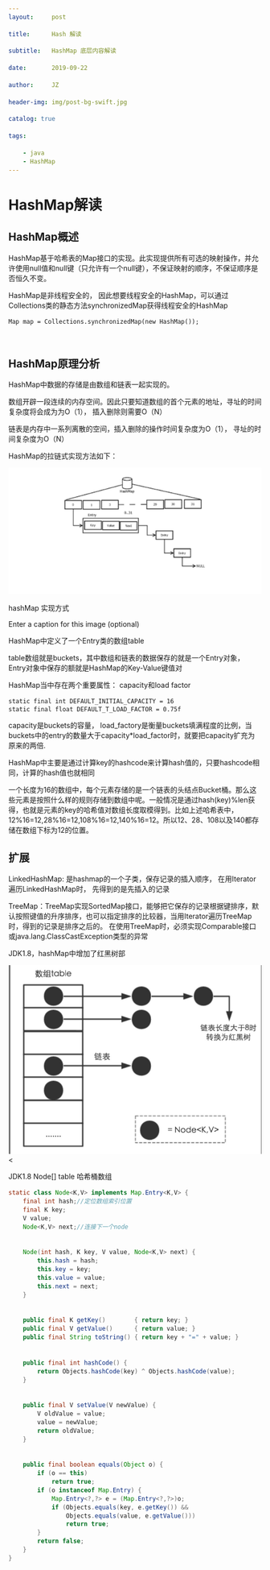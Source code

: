```yaml
---
layout:     post

title:      Hash 解读

subtitle:   HashMap 底层内容解读

date:       2019-09-22

author:     JZ

header-img: img/post-bg-swift.jpg

catalog: true

tags:

    - java
    - HashMap
---
```




# HashMap解读

## HashMap概述

HashMap基于哈希表的Map接口的实现。此实现提供所有可选的映射操作，并允许使用null值和null键（只允许有一个null键），不保证映射的顺序，不保证顺序是否恒久不变。

HashMap是非线程安全的， 因此想要线程安全的HashMap，可以通过Collections类的静态方法synchronizedMap获得线程安全的HashMap

```
Map map = Collections.synchronizedMap(new HashMap());
```

‌

## HashMap原理分析

HashMap中数据的存储是由数组和链表一起实现的。

数组开辟一段连续的内存空间。因此只要知道数组的首个元素的地址，寻址的时间复杂度将会成为为O（1）， 插入删除则需要O（N）

链表是内存中一系列离散的空间，插入删除的操作时间复杂度为O（1）， 寻址的时间复杂度为O（N）

HashMap的拉链式实现方法如下：

<img src="img/hashmap_structure.png"></img>

hashMap 实现方式

Enter a caption for this image (optional)

HashMap中定义了一个Entry类的数组table

table数组就是buckets，其中数组和链表的数据保存的就是一个Entry对象，Entry对象中保存的额就是HashMap的Key-Value键值对

HashMap当中存在两个重要属性： capacity和load factor

```
static final int DEFAULT_INITIAL_CAPACITY = 16
static final float DEFAULT_T_LOAD_FACTOR = 0.75f
```

capacity是buckets的容量， load_factory是衡量buckets填满程度的比例，当buckets中的entry的数量大于capacity*load_factor时，就要把capacity扩充为原来的两倍.

HashMap中主要是通过计算key的hashcode来计算hash值的，只要hashcode相同，计算的hash值也就相同



一个长度为16的数组中，每个元素存储的是一个链表的头结点Bucket桶。那么这些元素是按照什么样的规则存储到数组中呢。一般情况是通过hash(key)%len获得，也就是元素的key的哈希值对数组长度取模得到。比如上述哈希表中，12%16=12,28%16=12,108%16=12,140%16=12。所以12、28、108以及140都存储在数组下标为12的位置。

## 扩展

LinkedHashMap: 是hashmap的一个子类，保存记录的插入顺序， 在用Iterator遍历LinkedHashMap时， 先得到的是先插入的记录

TreeMap：TreeMap实现SortedMap接口，能够把它保存的记录根据键排序，默认按照键值的升序排序，也可以指定排序的比较器，当用Iterator遍历TreeMap时，得到的记录是排序之后的。 在使用TreeMap时，必须实现Comparable接口或java.lang.ClassCastException类型的异常

JDK1.8，hashMap中增加了红黑树部

<img src="img/hashmap_br_tree.png"><

JDK1.8 Node[] table 哈希桶数组

```java
static class Node<K,V> implements Map.Entry<K,V> {
    final int hash;//定位数组索引位置
    final K key;
    V value;
    Node<K,V> next;//连接下一个node


    Node(int hash, K key, V value, Node<K,V> next) {
        this.hash = hash;
        this.key = key;
        this.value = value;
        this.next = next;
    }


    public final K getKey()        { return key; }
    public final V getValue()      { return value; }
    public final String toString() { return key + "=" + value; }


    public final int hashCode() {
        return Objects.hashCode(key) ^ Objects.hashCode(value);
    }


    public final V setValue(V newValue) {
        V oldValue = value;
        value = newValue;
        return oldValue;
    }


    public final boolean equals(Object o) {
        if (o == this)
            return true;
        if (o instanceof Map.Entry) {
            Map.Entry<?,?> e = (Map.Entry<?,?>)o;
            if (Objects.equals(key, e.getKey()) &&
                Objects.equals(value, e.getValue()))
                return true;
        }
        return false;
    }
}
```